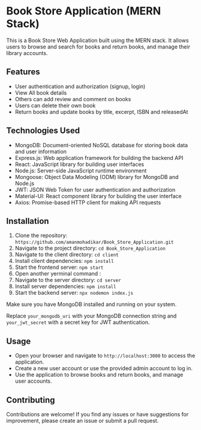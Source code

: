 # Book Store Application (MERN Stack)

This is a Book Store Web Application built using the MERN stack. It allows users to browse and search for books and return books, and manage their library accounts.

## Features

- User authentication and authorization (signup, login)
- View All book details
- Others can add review and comment on books
- Users can delete their own book
- Return books and update books by title, excerpt, ISBN and releasedAt

## Technologies Used

- MongoDB: Document-oriented NoSQL database for storing book data and user information
- Express.js: Web application framework for building the backend API
- React: JavaScript library for building user interfaces
- Node.js: Server-side JavaScript runtime environment
- Mongoose: Object Data Modeling (ODM) library for MongoDB and Node.js
- JWT: JSON Web Token for user authentication and authorization
- Material-UI: React component library for building the user interface
- Axios: Promise-based HTTP client for making API requests

## Installation

1. Clone the repository: `https://github.com/amanmohadikar/Book_Store_Application.git`
2. Navigate to the project directory: `cd Book_Store_Application`
4. Navigate to the client directory: `cd client`
5. Install client dependencies: `npm install`
6. Start the frontend server: `npm start`
7. Open another yerminal command : 
8. Navigate to the server directory: `cd server`
9. Install server dependencies: `npm install`
19. Start the backend server: `npx nodemon index.js`

Make sure you have MongoDB installed and running on your system.



Replace `your_mongodb_uri` with your MongoDB connection string and `your_jwt_secret` with a secret key for JWT authentication.

## Usage

- Open your browser and navigate to `http://localhost:3000` to access the application.
- Create a new user account or use the provided admin account to log in.
- Use the application to browse books and return books, and manage user accounts.

## Contributing

Contributions are welcome! If you find any issues or have suggestions for improvement, please create an issue or submit a pull request.


